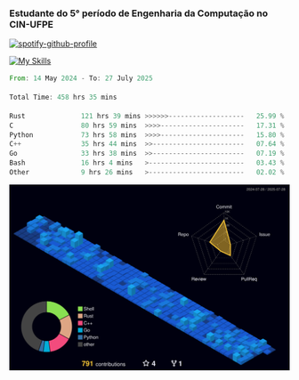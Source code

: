 
### Estudante do 5° período de Engenharia da Computação no CIN-UFPE

[![spotify-github-profile](https://spotify-github-profile.kittinanx.com/api/view?uid=21nggge2ld354asa4l3xoze2q&cover_image=true&theme=novatorem&show_offline=false&background_color=000000&interchange=true&bar_color=53b14f&bar_color_cover=true)](https://github.com/kittinan/spotify-github-profile)


[![My Skills](https://skillicons.dev/icons?i=c,cpp,rust,py,java,neovim&theme=dark)](https://skillicons.dev)

<!--START_SECTION:waka-->

```rust
From: 14 May 2024 - To: 27 July 2025

Total Time: 458 hrs 35 mins

Rust              121 hrs 39 mins >>>>>>-------------------   25.99 %
C                 80 hrs 59 mins  >>>>---------------------   17.31 %
Python            73 hrs 58 mins  >>>>---------------------   15.80 %
C++               35 hrs 44 mins  >>-----------------------   07.64 %
Go                33 hrs 38 mins  >>-----------------------   07.19 %
Bash              16 hrs 4 mins   >------------------------   03.43 %
Other             9 hrs 26 mins   >------------------------   02.02 %
```

<!--END_SECTION:waka-->

![](./profile-3d-contrib/profile-night-view.svg)
